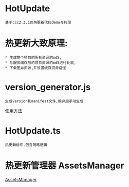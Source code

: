 # HotUpdate
    基于ccc2.3.1的热更新代码Demo与片段

# 热更新大致原理:
    * 生成整个项目的所有资源的md5,
    * 与服务端存放的项目资源的md5进行比较,
    * 下载差异资源,并设置缓存资源路径
  
# version_generator.js
    生成version和manifest文件,编译后手动生成
  [使用方法](https://github.com/cocos-creator/tutorial-hot-update)

# HotUpdate.ts
    热更新组件,包含简略逻辑
    
# 热更新管理器 AssetsManager
  [AssetsManager](https://docs.cocos.com/creator/manual/zh/advanced-topics/assets-manager.html)

